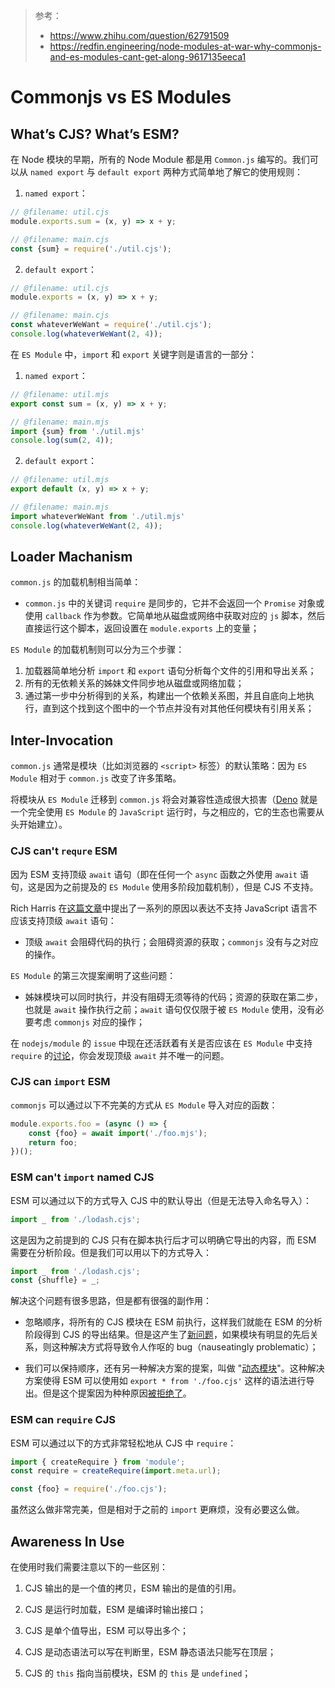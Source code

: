 > 参考：
>
> - https://www.zhihu.com/question/62791509
> - https://redfin.engineering/node-modules-at-war-why-commonjs-and-es-modules-cant-get-along-9617135eeca1

# Commonjs vs ES Modules

## What’s CJS? What’s ESM?

在 Node 模块的早期，所有的 Node Module 都是用 `Common.js` 编写的。我们可以从 `named export` 与 `default export` 两种方式简单地了解它的使用规则：

1. `named export`：

```javascript
// @filename: util.cjs
module.exports.sum = (x, y) => x + y;

// @filename: main.cjs
const {sum} = require('./util.cjs');
```

2. `default export`：

```javascript
// @filename: util.cjs
module.exports = (x, y) => x + y;

// @filename: main.cjs
const whateverWeWant = require('./util.cjs');
console.log(whateverWeWant(2, 4));
```

在 `ES Module` 中，`import` 和 `export` 关键字则是语言的一部分：

1. `named export`：

```javascript
// @filename: util.mjs
export const sum = (x, y) => x + y;

// @filename: main.mjs
import {sum} from './util.mjs'
console.log(sum(2, 4));
```

2. `default export`：

```javascript
// @filename: util.mjs
export default (x, y) => x + y;

// @filename: main.mjs
import whateverWeWant from './util.mjs'
console.log(whateverWeWant(2, 4));
```

## Loader Machanism

`common.js` 的加载机制相当简单：

- `common.js` 中的关键词 `require` 是同步的，它并不会返回一个 `Promise` 对象或使用 `callback` 作为参数。它简单地从磁盘或网络中获取对应的 `js` 脚本，然后直接运行这个脚本，返回设置在 `module.exports` 上的变量；

`ES Module` 的加载机制则可以分为三个步骤：

1. 加载器简单地分析 `import` 和 `export` 语句分析每个文件的引用和导出关系；
2. 所有的无依赖关系的姊妹文件同步地从磁盘或网络加载；
3. 通过第一步中分析得到的关系，构建出一个依赖关系图，并且自底向上地执行，直到这个找到这个图中的一个节点并没有对其他任何模块有引用关系；

## Inter-Invocation

`common.js` 通常是模块（比如浏览器的 `<script>` 标签）的默认策略：因为 `ES Module` 相对于 `common.js` 改变了许多策略。

将模块从 `ES Module` 迁移到 `common.js` 将会对兼容性造成很大损害（[Deno](https://deno.land/) 就是一个完全使用 `ES Module` 的 `JavaScript` 运行时，与之相应的，它的生态也需要从头开始建立）。

### CJS can't `requre` ESM

因为 ESM 支持顶级 `await` 语句（即在任何一个 `async` 函数之外使用 `await` 语句，这是因为之前提及的 `ES Module` 使用多阶段加载机制），但是 CJS 不支持。

Rich Harris 在[这篇文章](https://gist.github.com/Rich-Harris/0b6f317657f5167663b493c722647221)中提出了一系列的原因以表达不支持 JavaScript 语言不应该支持顶级 `await` 语句：

- 顶级 `await` 会阻碍代码的执行；会阻碍资源的获取；`commonjs` 没有与之对应的操作。

`ES Module` 的第三次提案阐明了这些问题：

- 姊妹模块可以同时执行，并没有阻碍无须等待的代码；资源的获取在第二步，也就是 `await` 操作执行之前；`await` 语句仅仅限于被 `ES Module` 使用，没有必要考虑 `commonjs` 对应的操作；

在 `nodejs/module` 的 `issue` 中现在还活跃着有关是否应该在 `ES Module` 中支持 `require` 的[讨论](https://github.com/nodejs/modules/issues/454)，你会发现顶级 `await` 并不唯一的问题。

### CJS can `import` ESM

`commonjs` 可以通过以下不完美的方式从 `ES Module` 导入对应的函数：

```javascript
module.exports.foo = (async () => {
    const {foo} = await import('./foo.mjs');
    return foo;
})();
```

### ESM can't `import` named CJS

ESM 可以通过以下的方式导入 CJS 中的默认导出（但是无法导入命名导入）：

```javascript
import _ from './lodash.cjs';
```

这是因为之前提到的 CJS 只有在脚本执行后才可以明确它导出的内容，而 ESM 需要在分析阶段。但是我们可以用以下的方式导入：

```javascript
import _ from './lodash.cjs';
const {shuffle} = _;
```

解决这个问题有很多思路，但是都有很强的副作用：

- 忽略顺序，将所有的 CJS 模块在 ESM 前执行，这样我们就能在 ESM 的分析阶段得到 CJS 的导出结果。但是这产生了[新问题](https://github.com/nodejs/modules/issues/81#issuecomment-391348241)，如果模块有明显的先后关系，则这种解决方式将导致令人作呕的 bug（nauseatingly problematic）；

- 我们可以保持顺序，还有另一种解决方案的提案，叫做 "[动态模块](https://github.com/nodejs/dynamic-modules)"。这种解决方案使得 ESM 可以使用如 `export * from './foo.cjs'` 这样的语法进行导出。但是这个提案因为种种原因[被拒绝了](https://github.com/tc39/ecma262/pull/1306#issuecomment-467761625)。

### ESM can `require` CJS

ESM 可以通过以下的方式非常轻松地从 CJS 中 `require`：

```javascript
import { createRequire } from 'module';
const require = createRequire(import.meta.url);

const {foo} = require('./foo.cjs'); 
```

虽然这么做非常完美，但是相对于之前的 `import` 更麻烦，没有必要这么做。

## Awareness In Use

在使用时我们需要注意以下的一些区别：

1. CJS 输出的是一个值的拷贝，ESM 输出的是值的引用。

2. CJS 是运行时加载，ESM 是编译时输出接口；

3. CJS 是单个值导出，ESM 可以导出多个；

4. CJS 是动态语法可以写在判断里，ESM 静态语法只能写在顶层；

5. CJS 的 `this` 指向当前模块，ESM 的 `this` 是 `undefined`；

